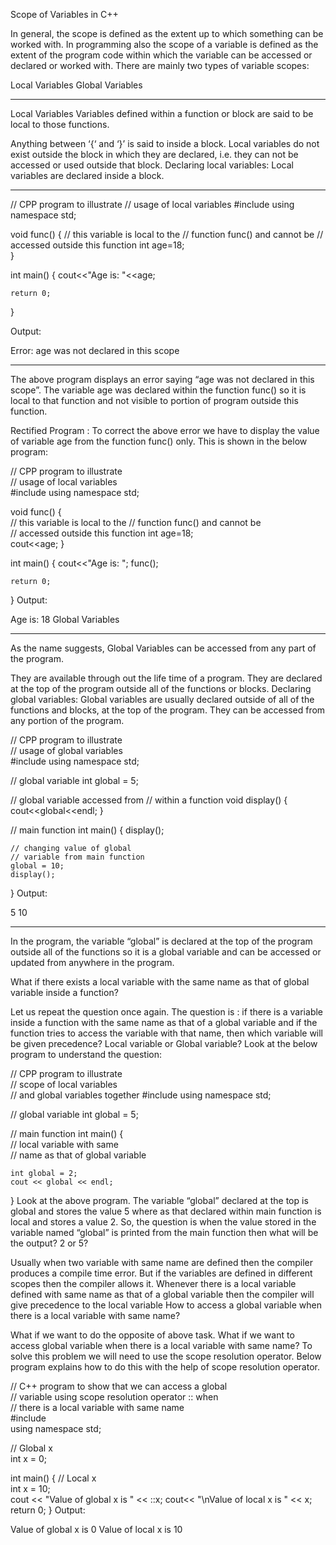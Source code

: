 Scope of Variables in C++

In general, the scope is defined as the extent up to which something can be worked with. 
In programming also the scope of a variable is defined as the extent of 
the program code within which the variable can be accessed or declared or worked with. 
There are mainly two types of variable scopes: 

Local Variables
Global Variables

************************************************************************************************************************************************************
Local Variables
Variables defined within a function or block are said to be local to those functions.  

Anything between ‘{‘ and ‘}’ is said to inside a block.
Local variables do not exist outside the block in which they are declared, 
i.e. they can not be accessed or used outside that block.
Declaring local variables: Local variables are declared inside a block.
************************************************************************************************************************************************************

// CPP program to illustrate 
// usage of local variables 
#include<iostream> 
using namespace std; 

void func() 
{ 
	// this variable is local to the 
	// function func() and cannot be 
	// accessed outside this function 
	int age=18;	 
} 

int main() 
{ 
	cout<<"Age is: "<<age; 
	
	return 0; 
} 

Output: 

Error: age was not declared in this scope

************************************************************************************************************************************************************

The above program displays an error saying “age was not declared in this scope”. 
The variable age was declared within the function func() so it is local to 
that function and not visible to portion of program outside this function. 

Rectified Program : To correct the above error we have to display the value of variable age from the function func() only. This is shown in the below program: 


// CPP program to illustrate  
// usage of local variables  
#include<iostream> 
using namespace std; 
  
void func() 
{    
    // this variable is local to the 
    // function func() and cannot be  
    // accessed outside this function 
    int age=18;  
    cout<<age; 
} 
  
int main() 
{ 
    cout<<"Age is: "; 
    func(); 
      
    return 0; 
} 
Output: 

Age is: 18
Global Variables
************************************************************************************************************************************************************

As the name suggests, Global Variables can be accessed from any part of the program.

They are available through out the life time of a program.
They are declared at the top of the program outside all of the functions or blocks.
Declaring global variables: Global variables are usually declared outside of all of the functions and blocks, at the top of the program. 
They can be accessed from any portion of the program.

// CPP program to illustrate  
// usage of global variables  
#include<iostream> 
using namespace std; 
  
// global variable 
int global = 5; 
  
// global variable accessed from 
// within a function 
void display() 
{ 
    cout<<global<<endl; 
} 
  
// main function 
int main() 
{ 
    display(); 
      
    // changing value of global 
    // variable from main function 
    global = 10; 
    display(); 
} 
Output: 

5
10
************************************************************************************************************************************************************

In the program, the variable “global” is declared at the top of the program outside all of the functions so it is a global variable and can be
accessed or updated from anywhere in the program.  

What if there exists a local variable with the same name as that of global variable inside a function?

Let us repeat the question once again. The question is : if there is a variable inside a function with the same name as that of a global variable and if the function tries to access the variable with that name, then which variable will be given precedence? Local variable or Global variable? Look at the below program to understand the question:  


// CPP program to illustrate  
// scope of local variables  
// and global variables together 
#include<iostream> 
using namespace std; 
  
// global variable 
int global = 5; 
  
// main function 
int main() 
{    
    // local variable with same  
    // name as that of global variable 
      
    int global = 2; 
    cout << global << endl; 
} 
Look at the above program. The variable “global” declared at the top is global and stores the value 5 where as that declared within main function is local 
and stores a value 2. So, the question is when the value stored in the variable named “global” is printed from the main function then what will be the output? 2 or 5?

Usually when two variable with same name are defined then the compiler produces a compile time error. But if the variables are defined in different scopes then 
the compiler allows it.
Whenever there is a local variable defined with same name as that of a global variable then the compiler will give precedence to the local variable
How to access a global variable when there is a local variable with same name?

What if we want to do the opposite of above task. What if we want to access global variable when there is a local variable with same name? 
To solve this problem we will need to use the scope resolution operator. Below program explains how to do this with the help of scope resolution operator. 


// C++ program to show that we can access a global  
// variable using scope resolution operator :: when   
// there is a local variable with same name  
#include<iostream>  
using namespace std; 
   
// Global x   
int x = 0;   
    
int main() 
{ 
  // Local x     
  int x = 10;  
  cout << "Value of global x is " << ::x; 
  cout<< "\nValue of local x is " << x;   
  return 0; 
} 
Output: 

Value of global x is 0
Value of local x is 10
